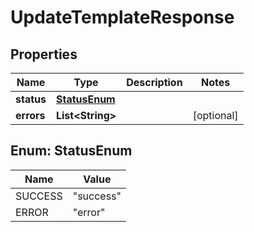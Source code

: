 

# UpdateTemplateResponse


## Properties

Name | Type | Description | Notes
------------ | ------------- | ------------- | -------------
**status** | [**StatusEnum**](#StatusEnum) |  | 
**errors** | **List&lt;String&gt;** |  |  [optional]



## Enum: StatusEnum

Name | Value
---- | -----
SUCCESS | &quot;success&quot;
ERROR | &quot;error&quot;




